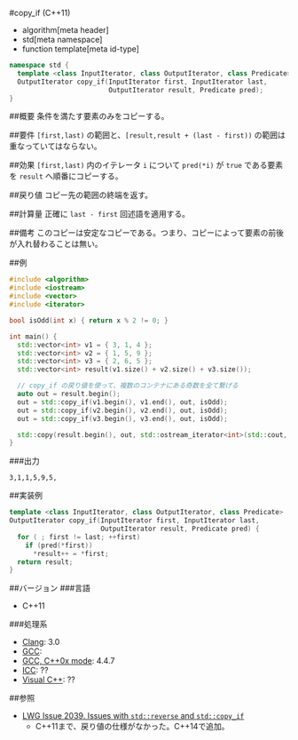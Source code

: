 #copy_if (C++11)
* algorithm[meta header]
* std[meta namespace]
* function template[meta id-type]

```cpp
namespace std {
  template <class InputIterator, class OutputIterator, class Predicate>
  OutputIterator copy_if(InputIterator first, InputIterator last,
                         OutputIterator result, Predicate pred);
}
```

##概要
条件を満たす要素のみをコピーする。


##要件
`[first,last)` の範囲と、`[result,result + (last - first))` の範囲は重なっていてはならない。


##効果
`[first,last)` 内のイテレータ `i` について `pred(*i)` が `true` である要素を `result` へ順番にコピーする。


##戻り値
コピー先の範囲の終端を返す。


##計算量
正確に `last - first` 回述語を適用する。


##備考
このコピーは安定なコピーである。つまり、コピーによって要素の前後が入れ替わることは無い。


##例
```cpp
#include <algorithm>
#include <iostream>
#include <vector>
#include <iterator>

bool isOdd(int x) { return x % 2 != 0; }

int main() {
  std::vector<int> v1 = { 3, 1, 4 };
  std::vector<int> v2 = { 1, 5, 9 };
  std::vector<int> v3 = { 2, 6, 5 };
  std::vector<int> result(v1.size() + v2.size() + v3.size());

  // copy_if の戻り値を使って、複数のコンテナにある奇数を全て繋げる
  auto out = result.begin();
  out = std::copy_if(v1.begin(), v1.end(), out, isOdd);
  out = std::copy_if(v2.begin(), v2.end(), out, isOdd);
  out = std::copy_if(v3.begin(), v3.end(), out, isOdd);

  std::copy(result.begin(), out, std::ostream_iterator<int>(std::cout, ","));
}
```

###出力
```
3,1,1,5,9,5,
```


##実装例
```cpp
template <class InputIterator, class OutputIterator, class Predicate>
OutputIterator copy_if(InputIterator first, InputIterator last,
                       OutputIterator result, Predicate pred) {
  for ( ; first != last; ++first)
    if (pred(*first))
      *result++ = *first;
  return result;
}
```


##バージョン
###言語
- C++11

###処理系
- [Clang](/implementation.md#clang): 3.0
- [GCC](/implementation.md#gcc): 
- [GCC, C++0x mode](/implementation.md#gcc): 4.4.7
- [ICC](/implementation.md#icc): ??
- [Visual C++](/implementation.md#visual_cpp): ??


##参照
- [LWG Issue 2039. Issues with `std::reverse` and `std::copy_if`](http://www.open-std.org/jtc1/sc22/wg21/docs/lwg-defects.html#2039)
    - C++11まで、戻り値の仕様がなかった。C++14で追加。

